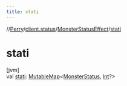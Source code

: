 ```yaml
---
title: stati
---
```

//[Perry](../../../index.html)/[client.status](../index.html)/[MonsterStatusEffect](index.html)/[stati](stati.html)



# stati



[jvm]\
val [stati](stati.html): [MutableMap](https://kotlinlang.org/api/latest/jvm/stdlib/kotlin.collections/-mutable-map/index.html)<[MonsterStatus](../-monster-status/index.html), [Int](https://kotlinlang.org/api/latest/jvm/stdlib/kotlin/-int/index.html)?>




